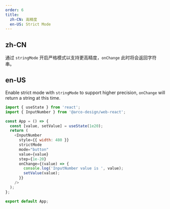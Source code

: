 ```yaml
---
order: 6
title:
  zh-CN: 高精度
  en-US: Strict Mode
---
```


## zh-CN

通过 `stringMode` 开启严格模式以支持更高精度，`onChange` 此时将会返回字符串。

## en-US

Enable strict mode with `stringMode` to support higher precision, `onChange` will return a string at this time.

```js
import { useState } from 'react';
import { InputNumber } from '@arco-design/web-react';

const App = () => {
  const [value, setValue] = useState(1e20);
  return (
    <InputNumber
      style={{ width: 480 }}
      strictMode
      mode="button"
      value={value}
      step={1e-20}
      onChange={(value) => {
        console.log('InputNumber value is ', value);
        setValue(value);
      }}
    />
  );
};

export default App;
```
